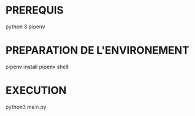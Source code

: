# PREREQUIS
python 3
pipenv 

# PREPARATION DE L'ENVIRONEMENT
pipenv install
pipenv shell

# EXECUTION
python3 main.py